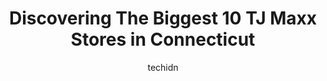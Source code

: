 ---
layout: ampstory
image: https://i0.wp.com/www.depkes.org/wp-content/uploads/2023/06/tj-maxx-0-in-connecticut-1685968515.jpeg?resize=640,853
author: techidn
featured: false
description: Discover the impressive array of TJ Maxx options in Connecticut, where you can find 10 of the largest TJ Maxx establishments in the area. From renowned classics to hidden gems, Connecticut o
title: Discovering The Biggest 10 TJ Maxx Stores in Connecticut
cover:
   title: Discovering The Biggest 10 TJ Maxx Stores in Connecticut
   subtitle: Rickpate
   background: https://www.depkes.org/wp-content/uploads/2023/06/tj-maxx-0-in-connecticut-1685968515.jpeg

pages: 
 - layout: thirds
   top: <h1>#1 T.J. Maxx</h1>
   bottom: "<p>Luz was awesome in jewelry! So helpful and helped me find the perfect gift!</p>"
   background: https://www.depkes.org/wp-content/uploads/2023/06/tj-maxx-1-in-connecticut-1685968515.jpeg
   backgroundblur: true
 - layout: thirds
   top: <h1>#2 T.J. Maxx</h1>
   bottom: "<p>185 Union St, Waterbury, CT 06706, United States</p>"
   background: https://www.depkes.org/wp-content/uploads/2023/06/tj-maxx-2-in-connecticut-1685968516.jpeg
   cta:
      link: https://www.depkes.org/blog/discovering-the-biggest-10-tj-maxx-stores-in-connecticut/
      text: Discovering The Biggest 10 TJ Maxx Stores in Connecticut
 - layout: thirds
   top: <h1>#3 T.J. Maxx</h1>
   bottom: "<p>425 Tunxis Hill Cut Off, Fairfield, CT 06825, United States</p>"
   background: https://www.depkes.org/wp-content/uploads/2023/06/tj-maxx-3-in-connecticut-1685968517.jpeg
   cta:
      link: https://www.depkes.org/blog/discovering-the-biggest-10-tj-maxx-stores-in-connecticut/
      text: Discovering The Biggest 10 TJ Maxx Stores in Connecticut
 - layout: thirds
   top: <h1>#4 T.J. Maxx</h1>
   bottom: "<p>865 Bridgeport Ave, Shelton, CT 06484, United States</p>"
   background: https://images.unsplash.com/photo-1602536052359-ef94c21c5948?ixlib=rb-4.0.3&ixid=MnwxMjA3fDB8MHxwaG90by1wYWdlfHx8fGVufDB8fHx8&auto=format&fit=crop&w=640&h=853&q=80
   cta:
      link: https://www.depkes.org/blog/discovering-the-biggest-10-tj-maxx-stores-in-connecticut/
      text: Discovering The Biggest 10 TJ Maxx Stores in Connecticut
 - layout: thirds
   top: <h1>#5 T.J. Maxx</h1>
   bottom: "<p>470 Lewis Ave, Meriden, CT 06451, United States</p>"
   background: https://images.unsplash.com/photo-1488554378835-f7acf46e6c98?ixlib=rb-4.0.3&ixid=MnwxMjA3fDB8MHxwaG90by1wYWdlfHx8fGVufDB8fHx8&auto=format&fit=crop&w=640&h=853&q=80
   cta:
      link: https://www.depkes.org/blog/discovering-the-biggest-10-tj-maxx-stores-in-connecticut/
      text: Discovering The Biggest 10 TJ Maxx Stores in Connecticut
 - layout: thirds
   top: <h1>#6 T.J. Maxx</h1>
   bottom: "<p>875 Queen St, Southington, CT 06489, United States</p>"
   background: https://images.unsplash.com/photo-1561679660-d00ee1e0dc8e?ixlib=rb-4.0.3&ixid=MnwxMjA3fDB8MHxwaG90by1wYWdlfHx8fGVufDB8fHx8&auto=format&fit=crop&w=640&h=853&q=80
   cta:
      link: https://www.depkes.org/blog/discovering-the-biggest-10-tj-maxx-stores-in-connecticut/
      text: Discovering The Biggest 10 TJ Maxx Stores in Connecticut
 - layout: thirds
   top: <h1>#7 T.J. Maxx</h1>
   bottom: "<p>556 Boston Post Rd, Orange, CT 06477, United States</p>"
   background: https://images.unsplash.com/photo-1549241520-425e3dfc01cb?ixlib=rb-4.0.3&ixid=MnwxMjA3fDB8MHxwaG90by1wYWdlfHx8fGVufDB8fHx8&auto=format&fit=crop&w=640&h=853&q=80
   cta:
      link: https://www.depkes.org/blog/discovering-the-biggest-10-tj-maxx-stores-in-connecticut/
      text: Discovering The Biggest 10 TJ Maxx Stores in Connecticut
 - layout: thirds
   middle: Continue reading...
   background: https://images.unsplash.com/photo-1524169358666-79f22534bc6e?ixlib=rb-4.0.3&ixid=MnwxMjA3fDB8MHxwaG90by1wYWdlfHx8fGVufDB8fHx8&auto=format&fit=crop&w=640&h=853&q=80
   cta:
      link: https://www.depkes.org/blog/discovering-the-biggest-10-tj-maxx-stores-in-connecticut/
      text: Discovering The Biggest 10 TJ Maxx Stores in Connecticut
      
---